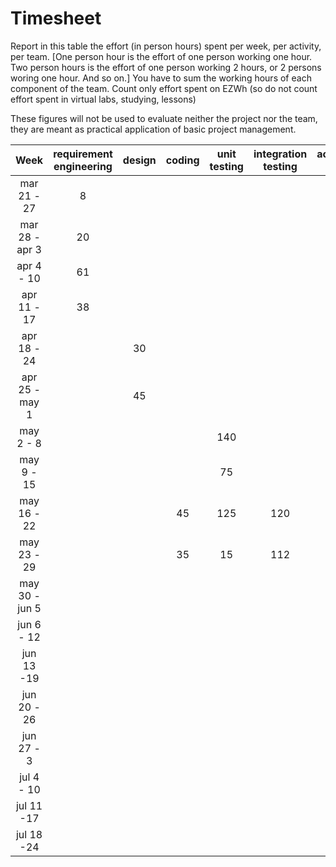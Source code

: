# Timesheet

Report in this table the effort (in person hours) spent per week, per activity, per team. 
[One person hour is the effort of one person working one hour.
Two person hours is the effort of one person working 2 hours, or 2 persons woring one hour. And so on.]
You have to sum the working hours of each component of the team.
Count only effort spent on EZWh (so do not count effort spent in virtual labs, studying, lessons)

These figures will not be used to evaluate neither the project nor the team, they are meant as practical application of basic project management.

| Week | requirement engineering | design | coding | unit testing | integration testing | acceptance testing | management | git maven |
|:-----------:|:--------:|:-----------:|:-----------:|:----------:|:------------:|:---------------:|:-------------:|:--------------:|
| mar 21 - 27 | 8 | | | | | | | |
| mar 28 - apr 3 | 20 | | | | | | | |
| apr 4 - 10 | 61 | | | | | | | |
| apr 11 - 17| 38 | | | | | | | | 
| apr 18 - 24| | 30 | | | | | | | 
| apr 25 - may 1 | | 45 | | | | | | | 
| may 2 - 8  | | | |140 | | | | | 
| may 9 - 15| | | |75 | | | | | 
| may 16 - 22| | | 45 | 125| 120| | | | 
| may 23 - 29| | | 35 | 15| 112| 140| | | 
| may 30 - jun 5 | | | | | | 145| | | 
| jun 6 - 12 | | | | | | 15| | | 
| jun 13 -19 | | | | | | | | | 
| jun 20 - 26 | | | | | | | | | 
| jun 27 - 3 | | | | | | | | | 
| jul 4 - 10 | | | | | | | | | 
| jul 11 -17 | | | | | | | | |
| jul 18 -24 | | | | | | | | |
